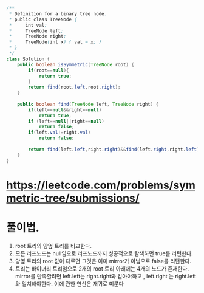 ```java
/**
 * Definition for a binary tree node.
 * public class TreeNode {
 *     int val;
 *     TreeNode left;
 *     TreeNode right;
 *     TreeNode(int x) { val = x; }
 * }
 */
class Solution {
    public boolean isSymmetric(TreeNode root) {
        if(root==null){
            return true;
        }
    	return find(root.left,root.right);
    }
    
    public boolean find(TreeNode left, TreeNode right) {
    	if(left==null&&right==null)
    		return true;
    	if (left==null||right==null)
    		return false;
    	if(left.val!=right.val)
    		return false;
    	
    	return find(left.left,right.right)&&find(left.right,right.left); 
    }
}
```

# https://leetcode.com/problems/symmetric-tree/submissions/

# 풀이법.

1. root 트리의 양옆 트리를 비교한다.
2. 모든 리프노드는 null임으로 리프노드까지 성공적으로 탐색하면 true를 리턴한다.
3. 양옆 트리의 root 값이 다르면 그것은 이미 mirror가 아님으로 false를 리턴한다.
4. 트리는 바이너리 트리임으로 2개의 root 트리 아래에는 4개의 노드가 존재한다. mirror를 만족할려면 left.left는 right.right와 같아야하고 , left.right 는 right.left와 일치해야한다. 이에 관한 연산은 재귀로 미룬다
